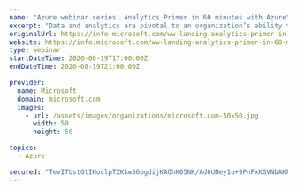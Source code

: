 ```yaml
---
name: "Azure webinar series: Analytics Primer in 60 minutes with Azure"
excerpt: "Data and analytics are pivotal to an organization’s ability to respond quickly to a changing business environment. Register for this primer to learn how to improve the speed and quality of your decision-making by turning data into insights. Find out how to build end-to-end analytics solutions with a"
originalUrl: https://info.microsoft.com/ww-landing-analytics-primer-in-60-minutes-with-azure.html?lcid=en-us
website: https://info.microsoft.com/ww-landing-analytics-primer-in-60-minutes-with-azure.html?lcid=en-us
type: webinar
startDateTime: 2020-08-19T17:00:00Z
endDateTime: 2020-08-19T21:00:00Z

provider:
  name: Microsoft
  domain: microsoft.com
  images:
    - url: /assets/images/organizations/microsoft.com-50x50.jpg
      width: 50
      height: 50

topics:
  - Azure

secured: "TevITUstGtIHoclpTZKkw56ogdijKAOhK05NK/Ad6UNey1u+9PnFxKGVNbAKkbxtrkmqAiMGpaVmlg0Rwn3i5Irwo5P/w9LpEyS+PViZNLEPDFAI6Ys1DWiteh7AHDtpGlihcgUaI7EhjZg66kqUZCFbZLA/NmsT4z7r4eHNkCREXhjia/xXQa0oNi/mFyrz4jQKNodpVlOt+r8Af2xp0QgIs3zh5d7W8JZJkGgjPyIihWY+ktBwAJvJ2KT8WJA/2p63B+Agar057u1CpwT3I1AW01uQOr3n952JqCuUxSn5KJf906OupKZTAnMijtWFH+JiZoeZLIF7nK/23ACNUQ==;BnTkFQITRTviPLYyr5x12A=="
---
```


